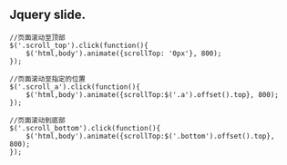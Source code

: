 Jquery slide.
--------------------

    //页面滚动至顶部
    $('.scroll_top').click(function(){
        $('html,body').animate({scrollTop: '0px'}, 800);
    });

    //页面滚动至指定的位置
    $('.scroll_a').click(function(){
        $('html,body').animate({scrollTop:$('.a').offset().top}, 800);
    });

    //页面滚动到底部
    $('.scroll_bottom').click(function(){
        $('html,body').animate({scrollTop:$('.bottom').offset().top}, 800);
    });